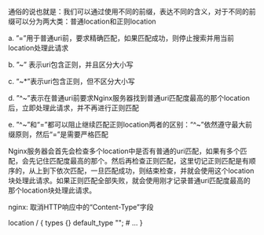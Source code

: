 通俗的说也就是：我们可以通过使用不同的前缀，表达不同的含义，对于不同的前缀可以分为两大类：普通location和正则location

a. ”=”用于普通uri前，要求精确匹配，如果匹配成功，则停止搜索并用当前location处理此请求

b. ”~” 表示uri包含正则，并且区分大小写

c. “~*”表示uri包含正则，但不区分大小写

d. ”^~”表示在普通uri前要求Nginx服务器找到普通uri匹配度最高的那个location后，立即处理此请求，并不再进行正则匹配

e. ”^~”和“=”都可以阻止继续匹配正则location两者的区别：“^~”依然遵守最大前缀原则，然后“=”是需要严格匹配

Nginx服务器会首先会检查多个location中是否有普通的uri匹配，如果有多个匹配，会先记住匹配度最高的那个。然后再检查正则匹配，这里切记正则匹配是有顺序的，从上到下依次匹配，一旦匹配成功，则结束检查，并就会使用这个location块处理此请求。如果正则匹配全部失败，就会使用刚才记录普通uri匹配度最高的那个location块处理此请求。

nginx: 取消HTTP响应中的“Content-Type”字段

location / {
    types 		{}
    default_type	"";
    # ...
}

